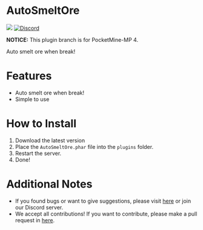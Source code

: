 # AutoSmeltOre

<a href="https://poggit.pmmp.io/p/AutoSmeltOre"><img src="https://poggit.pmmp.io/shield.dl.total/AutoSmeltOre"></a>
[![Discord](https://img.shields.io/discord/869130615851745281.svg?label=&logo=discord&logoColor=ffffff&color=7389D8&labelColor=6A7EC2)](https://discord.gg/YYquESwF)

**NOTICE:** This plugin branch is for PocketMine-MP 4.

Auto smelt ore when break!

# Features

- Auto smelt ore when break!
- Simple to use

# How to Install

1. Download the latest version
2. Place the `AutoSmeltOre.phar` file into the `plugins` folder.
3. Restart the server.
4. Done!

# Additional Notes

- If you found bugs or want to give suggestions, please visit <a href="https://github.com/David-pm-pl/AutoSmeltOre/issues">here</a> or join our Discord server.
- We accept all contributions! If you want to contribute, please make a pull request in <a href="https://github.com/David-pm-pl/AutoSmeltOre/pulls">here</a>.

